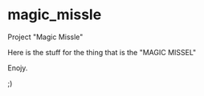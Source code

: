 # magic_missle
Project "Magic Missle"

Here is the stuff for the thing that is the "MAGIC MISSEL"

Enojy.

;)
